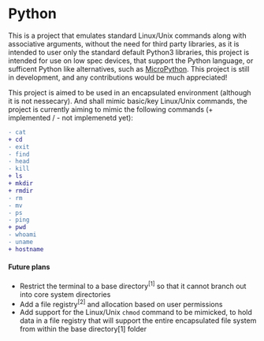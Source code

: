 # Python 
This is a project that emulates standard Linux/Unix commands along with associative arguments, without the need for third party libraries, as it is intended to user only the standard default Python3 libraries, this project is intended for use on low spec devices, that support the Python language, or sufficent Python like alternatives, such as [MicroPython](https://github.com/micropython/micropython). This project is still in development, and any contributions would be much appreciated!

This project is aimed to be used in an encapsulated environment (although it is not nessecary). And shall mimic basic/key Linux/Unix commands, the project is currently aiming to mimic the following commands (+ implemented / - not implemenetd yet):
 ```diff
 - cat 
 + cd
 - exit
 - find
 - head
 - kill
 + ls
 + mkdir
 + rmdir
 - rm
 - mv
 - ps
 - ping
 + pwd
 - whoami
 - uname
 + hostname
 ```

#### Future plans
* Restrict the terminal to a base directory<sup>[1]</sup> so that it cannot branch out into core system directories
* Add a file registry<sup>[2]</sup> and allocation based on user permissions
* Add support for the Linux/Unix `chmod` command to be mimicked, to hold data in a file registry that will support the entire encapsulated file system from within the base directory[1] folder 

